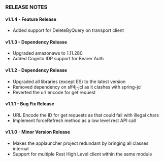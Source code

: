 ### RELEASE NOTES

#### v1.1.4 - Feature Release

* Added support for DeleteByQuery on transport client  

#### v1.1.3 - Dependency Release

* Upgraded amazonaws to 1.11.280 
* Added Cognito IDP support for Bearer Auth

#### v1.1.2 - Dependency Release

* Upgraded all libraries (except ES) to the latest version 
* Removed dependency on slf4j-jcl as it clashes with spring-jcl
* Reverted the url encode for get request

#### v1.1.1 - Bug Fix Release

* URL Encode the ID for get requests as that could fail with illegal chars 
* Implement forceRefresh method as a low level rest API call

#### v1.1.0 - Minor Version Release

* Makes the applauncher project redundant by bringing all classes internal 
* Support for multiple Rest High Level client within the same module